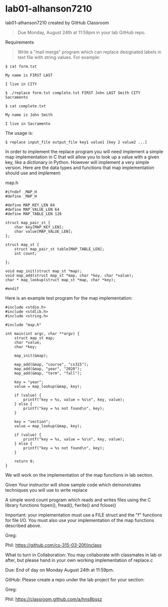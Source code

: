 # lab01-alhanson7210
lab01-alhanson7210 created by GitHub Classroom
> Due Monday, August 24th at 11:59pm in your lab GitHub repo.

Requirements
> Write a "mail merge" program which can replace designated labels in text file with string values. For example:
```
$ cat form.txt

My name is FIRST LAST

I live in CITY

$ ./replace form.txt complete.txt FIRST John LAST Smith CITY Sacramento

$ cat complete.txt

My name is John Smith

I live in Sacramento
```
The usage is:
```
$ replace input_file output_file key1 value1 [key 2 value2 ...]
```
In order to implement the replace program you will need implement a simple map implementation in C that will allow you to look up a value with a given key, like a dictionary in Python. However will implement a very simple version. Here are the data types and functions that map implementation should use and implement:

map.h
```
#ifndef _MAP_H
#define _MAP_H

#define MAP_KEY_LEN 64
#define MAP_VALUE_LEN 64
#define MAP_TABLE_LEN 128

struct map_pair_st {
    char key[MAP_KEY_LEN];
    char value[MAP_VALUE_LEN];
};

struct map_st {
    struct map_pair_st table[MAP_TABLE_LEN];
    int count;

};

void map_init(struct map_st *map);
void map_add(struct map_st *map, char *key, char *value);
char * map_lookup(struct map_st *map, char *key);

#endif
```
Here is an example test program for the map implementation:
```
#include <stdio.h>
#include <stdlib.h>
#include <string.h>

#include "map.h"

int main(int argc, char **argv) {
    struct map_st map;
    char *value;
    char *key;

    map_init(&map);

    map_add(&map, "course", "cs315");
    map_add(&map, "year", "2020");
    map_add(&map, "term", "fall");

    key = "year";
    value = map_lookup(&map, key);

    if (value) {
        printf("key = %s, value = %s\n", key, value);
    } else {
        printf("key = %s not found\n", key);
    }

    key = "section";
    value = map_lookup(&map, key);

    if (value) {
        printf("key = %s, value = %s\n", key, value);
    } else {
        printf("key = %s not found\n", key);
    }

    return 0;
}
```
We will work on the implementation of the map functions in lab section.

Given
Your instructor will show sample code which demonstrates techniques you will use to write replace

A simple word count program which reads and writes files using the C library functions fopen(), fread(), fwrite() and fclose()

Important: your implementation must use a FILE struct and the "f" functions for file I/O. You must also use your implementation of the map functions described above.

Greg: 

Phil: https://github.com/cs-315-03-20f/inclass

What to turn in
Collaboration: You may collaborate with classmates in lab or after, but please hand in your own working implementation of replace.c

Due: End of day on Monday August 24th at 11:59pm.

GitHub: Please create a repo under the lab project for your section:

Greg: 

Phil: https://classroom.github.com/a/hns8bssz
